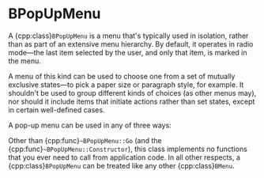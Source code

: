# BPopUpMenu

A {cpp:class}`BPopUpMenu` is a menu that's typically used in isolation,
rather than as part of an extensive menu hierarchy. By default, it operates
in radio mode—the last item selected by the user, and only that item, is
marked in the menu.

A menu of this kind can be used to choose one from a set of mutually
exclusive states—to pick a paper size or paragraph style, for example. It
shouldn't be used to group different kinds of choices (as other menus may),
nor should it include items that initiate actions rather than set states,
except in certain well-defined cases.

A pop-up menu can be used in any of three ways:



Other than {cpp:func}`~BPopUpMenu::Go` (and the
{cpp:func}`~BPopUpMenu::Constructor`), this class implements no functions
that you ever need to call from application code. In all other respects, a
{cpp:class}`BPopUpMenu` can be treated like any other {cpp:class}`BMenu`.
